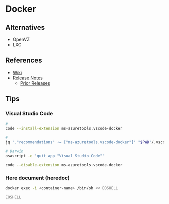 # Docker

<!--
Released 2013
-->

<!--
./.docker

DOCKER_REGISTRY:
DOCKER_REPOSITORY:
DOCKER_TAG:
-->

## Alternatives

- OpenVZ
- LXC

## References

- [Wiki](<https://en.wikipedia.org/wiki/Docker_(software)>)
- [Release Notes](https://docs.docker.com/engine/release-notes/)
  - [Prior Releases](https://docs.docker.com/engine/release-notes/prior-releases/)

## Tips

### Visual Studio Code

```sh
#
code --install-extension ms-azuretools.vscode-docker

#
jq '."recommendations" += ["ms-azuretools.vscode-docker"]' "$PWD"/.vscode/extensions.json | sponge "$PWD"/.vscode/extensions.json
```

```sh
# Darwin
osascript -e 'quit app "Visual Studio Code"'

code --disable-extension ms-azuretools.vscode-docker
```

### Here document (heredoc)

```sh
docker exec -i <container-name> /bin/sh << EOSHELL

EOSHELL
```
